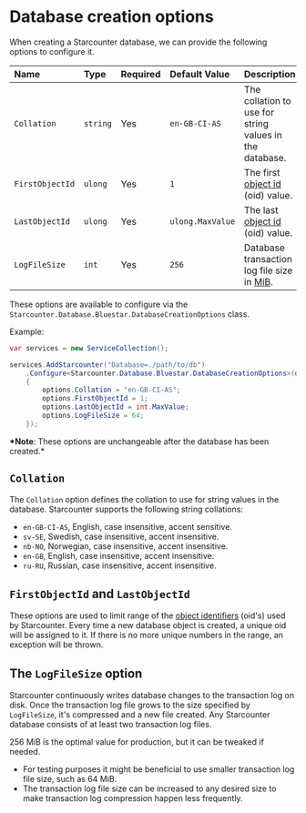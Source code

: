 # Database creation options

When creating a Starcounter database, we can provide the following options to configure it.

| Name | Type | Required | Default Value | Description |
| :--- | :--- | :--- | :--- | :--- |
| `Collation` | `string` | Yes | `en-GB-CI-AS` | The collation to use for string values in the database. |
| `FirstObjectId` | `ulong` | Yes | `1` | The first [object id](https://github.com/Starcounter/Docs/tree/0b0e3679194d671f9b0fa4bfafeb9f5f4aefa817/docs/database-classes/README.md#database-object-identity) \(oid\) value. |
| `LastObjectId` | `ulong` | Yes | `ulong.MaxValue` | The last [object id](https://github.com/Starcounter/Docs/tree/0b0e3679194d671f9b0fa4bfafeb9f5f4aefa817/docs/database-classes/README.md#database-object-identity) \(oid\) value. |
| `LogFileSize` | `int` | Yes | `256` | Database transaction log file size in [MiB](https://en.wikipedia.org/wiki/Mebibyte). |

These options are available to configure via the `Starcounter.Database.Bluestar.DatabaseCreationOptions` class.

Example:

```csharp
var services = new ServiceCollection();

services.AddStarcounter("Database=./path/to/db")
    .Configure<Starcounter.Database.Bluestar.DatabaseCreationOptions>(options =>
    {
        options.Collation = "en-GB-CI-AS";
        options.FirstObjectId = 1;
        options.LastObjectId = int.MaxValue;
        options.LogFileSize = 64;
    });
```

**\*Note**: These options are unchangeable after the database has been created.\*

## `Collation`

The `Collation` option defines the collation to use for string values in the database. Starcounter supports the following string collations:

* `en-GB-CI-AS`, English, case insensitive, accent sensitive.
* `sv-SE`, Swedish, case insensitive, accent insensitive.
* `nb-NO`, Norwegian, case insensitive, accent insensitive.
* `en-GB`, English, case insensitive, accent insensitive.
* `ru-RU`, Russian, case insensitive, accent insensitive.

## `FirstObjectId` and `LastObjectId`

These options are used to limit range of the [object identifiers](https://github.com/Starcounter/Docs/tree/0b0e3679194d671f9b0fa4bfafeb9f5f4aefa817/docs/database-classes/README.md#database-object-identity) \(oid's\) used by Starcounter. Every time a new database object is created, a unique oid will be assigned to it. If there is no more unique numbers in the range, an exception will be thrown.

## The `LogFileSize` option

Starcounter continuously writes database changes to the transaction log on disk. Once the transaction log file grows to the size specified by `LogFileSize`, it's compressed and a new file created. Any Starcounter database consists of at least two transaction log files.

256 MiB is the optimal value for production, but it can be tweaked if needed.

* For testing purposes it might be beneficial to use smaller transaction log file size, such as 64 MiB.
* The transaction log file size can be increased to any desired size to make transaction log compression happen less frequently.


